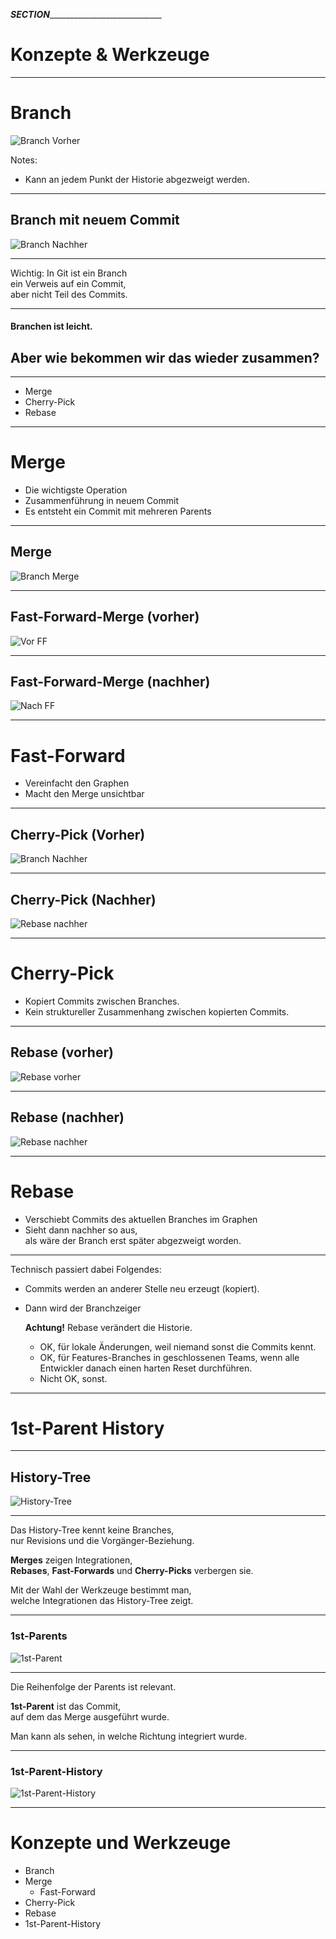 ___SECTION_______________________________


Konzepte & Werkzeuge
====================


_________________________________________


Branch
======

![Branch Vorher](werkzeuge/abb-branches-beispiel-vorher.png)

Notes:

* Kann an jedem Punkt der Historie abgezweigt werden.

_________________________________________

Branch mit neuem Commit
-----------------------

 ![Branch Nachher](werkzeuge/abb-branches-beispiel-nachher.png)


_________________________________________


Wichtig: In Git ist ein Branch<br/>
ein Verweis auf ein Commit,<br/>
aber nicht Teil des Commits.

_________________________________________

#### Branchen ist leicht.

## Aber wie bekommen wir das wieder zusammen?

_________________________________________


 * Merge
 * Cherry-Pick
 * Rebase

_________________________________________

Merge
=====

  * Die wichtigste Operation
  * Zusammenführung in neuem Commit
  * Es entsteht ein Commit mit mehreren Parents

_________________________________________


Merge
--------------

  ![Branch Merge](werkzeuge/abb-branches-beispiel-merge.png)

_________________________________________

Fast-Forward-Merge (vorher)
---------------------------

![Vor FF](werkzeuge/abb-branches-beispiel-ff-vorher.png)

_________________________________________

Fast-Forward-Merge (nachher)
---------------------------

![Nach FF](werkzeuge/abb-branches-beispiel-ff-nachher.png)


_________________________________________


Fast-Forward
============

 * Vereinfacht den Graphen
 * Macht den Merge unsichtbar

_________________________________________

Cherry-Pick (Vorher)
--------------------

![Branch Nachher](werkzeuge/abb-branches-beispiel-nachher.png)

_________________________________________

Cherry-Pick (Nachher)
--------------------

 ![Rebase nachher](werkzeuge/abb-branches-beispiel-cherry-pick.png)

_________________________________________

Cherry-Pick
============

  * Kopiert Commits zwischen Branches.
  * Kein struktureller Zusammenhang zwischen kopierten Commits.

_________________________________________

Rebase (vorher)
--------------

  ![Rebase vorher](werkzeuge/abb-branches-beispiel-rebase-vorher.png)

_________________________________________

Rebase (nachher)
---------------

  ![Rebase nachher](werkzeuge/abb-branches-beispiel-rebase-nachher.png)

_________________________________________


Rebase
======

 * Verschiebt Commits des aktuellen Branches im Graphen
 * Sieht dann nachher so aus,<br/>
   als wäre der Branch erst später abgezweigt worden.

_________________________________________


Technisch passiert dabei Folgendes:

 * Commits werden an anderer Stelle neu erzeugt (kopiert).
 * Dann wird der Branchzeiger


   **Achtung!** Rebase verändert die Historie.

    * OK, für lokale Änderungen, weil niemand sonst die Commits kennt.
    * OK, für Features-Branches in geschlossenen Teams, wenn alle Entwickler danach einen harten Reset durchführen.
    * Nicht OK, sonst.

_________________________________________

1st-Parent History
==================

_________________________________________

History-Tree
------------

![History-Tree](werkzeuge/abb-1st-parent-history-0.png)

_________________________________________

Das History-Tree kennt keine Branches, <BR/>
nur Revisions und die Vorgänger-Beziehung.

**Merges** zeigen Integrationen, <BR/>
**Rebases**,  **Fast-Forwards** und **Cherry-Picks** verbergen sie.

Mit der Wahl der Werkzeuge bestimmt man,<BR/>
welche Integrationen das History-Tree zeigt.

_________________________________________

### 1st-Parents

![1st-Parent](werkzeuge/abb-1st-parent-history-1.png)

_________________________________________

Die Reihenfolge der Parents ist relevant.

**1st-Parent** ist das Commit, <BR/>
auf dem das Merge ausgeführt wurde.

Man kann als sehen, in welche Richtung integriert wurde.

_________________________________________

### 1st-Parent-History

![1st-Parent-History](werkzeuge/abb-1st-parent-history-2.png)

_________________________________________


Konzepte und Werkzeuge
======================

 * Branch
 * Merge
   - Fast-Forward
 * Cherry-Pick
 * Rebase
 * 1st-Parent-History
